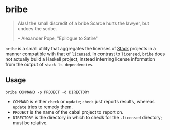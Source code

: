 # bribe

> Alas! the small discredit of a bribe
> Scarce hurts the lawyer, but undoes the scribe.
>
> – Alexander Pope, "Epilogue to Satire"

`bribe` is a small utility that aggregates the licenses of [Stack][stack] projects in a manner compatible with that of [`licensed`][licensed]. In contrast to `licensed`, `bribe` does not actually build a Haskell project, instead inferring license information from the output of `stack ls dependencies`.

[licensed]: https://github.com/github/licensed
[stack]: https://github.com/commercialhaskell/stack

## Usage

`bribe COMMAND -p PROJECT -d DIRECTORY`

* `COMMAND` is either `check` or `update`; `check` just reports results, whereas `update` tries to remedy them.
* `PROJECT` is the name of the cabal project to report on.
* `DIRECTORY` is the directory in which to check for the `.licensed` directory; must be relative.
